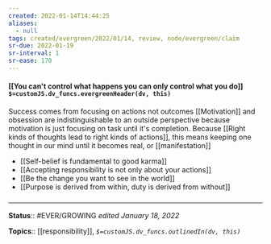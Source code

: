 ```yaml
---
created: 2022-01-14T14:44:25 
aliases:
  - null
tags: created/evergreen/2022/01/14, review, node/evergreen/claim
sr-due: 2022-01-19
sr-interval: 1
sr-ease: 170
---
```


#### [[You can't control what happens you can only control what you do]] `$=customJS.dv_funcs.evergreenHeader(dv, this)`

Success comes from focusing on actions not outcomes
[[Motivation]] and obsession are indistinguishable to an outside perspective because motivation is just focusing on task until it's completion. Because [[Right kinds of thoughts lead to right kinds of actions]], this means keeping one thought in our mind until it becomes real, or [[manifestation]]

- [[Self-belief is fundamental to good karma]]
- [[Accepting responsibility is not only about your actions]]
- [[Be the change you want to see in the world]]
- [[Purpose is derived from within, duty is derived from without]]
 

### <hr class="footnote"/>

**Status**:: #EVER/GROWING
*edited January 18, 2022*

**Topics**:: [[responsibility]], 
*`$=customJS.dv_funcs.outlinedIn(dv, this)`*



